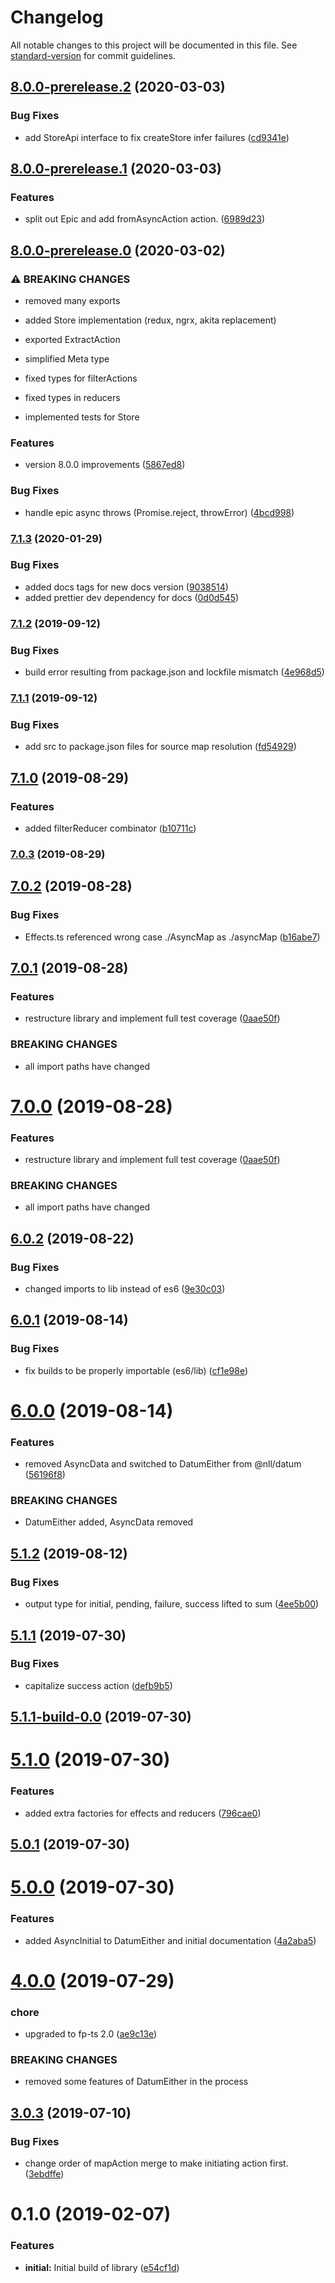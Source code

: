 # Changelog

All notable changes to this project will be documented in this file. See [standard-version](https://github.com/conventional-changelog/standard-version) for commit guidelines.

## [8.0.0-prerelease.2](https://github.com/nullpub/dux/compare/v8.0.0-prerelease.1...v8.0.0-prerelease.2) (2020-03-03)


### Bug Fixes

* add StoreApi interface to fix createStore infer failures ([cd9341e](https://github.com/nullpub/dux/commit/cd9341eb5d218f1d9d61d517f8fc92ee7f08e36f))

## [8.0.0-prerelease.1](https://github.com/nullpub/dux/compare/v8.0.0-prerelease.0...v8.0.0-prerelease.1) (2020-03-03)


### Features

* split out Epic and add fromAsyncAction action. ([6989d23](https://github.com/nullpub/dux/commit/6989d23c6b39fbd0dce235d632adf28bb7de2160))

## [8.0.0-prerelease.0](https://github.com/nullpub/dux/compare/v7.1.3...v8.0.0-prerelease.0) (2020-03-02)


### ⚠ BREAKING CHANGES

* removed many exports

* added Store implementation (redux, ngrx, akita replacement)
* exported ExtractAction
* simplified Meta type
* fixed types for filterActions
* fixed types in reducers
* implemented tests for Store

### Features

* version 8.0.0 improvements ([5867ed8](https://github.com/nullpub/dux/commit/5867ed8a0d9317f55f7791128246df6190009402))


### Bug Fixes

* handle epic async throws (Promise.reject, throwError) ([4bcd998](https://github.com/nullpub/dux/commit/4bcd9989ec0115655de56d018d0acf8557df46bc))

### [7.1.3](https://github.com/nullpub/dux/compare/v7.1.2...v7.1.3) (2020-01-29)


### Bug Fixes

* added docs tags for new docs version ([9038514](https://github.com/nullpub/dux/commit/9038514f174aed699ea3dedd89bb20f122ed51b3))
* added prettier dev dependency for docs ([0d0d545](https://github.com/nullpub/dux/commit/0d0d5453e4976e67db486d6993d4f74935d5d60b))

### [7.1.2](https://github.com/nullpub/dux/compare/v7.1.1...v7.1.2) (2019-09-12)


### Bug Fixes

* build error resulting from package.json and lockfile mismatch ([4e968d5](https://github.com/nullpub/dux/commit/4e968d5))

### [7.1.1](https://github.com/nullpub/dux/compare/v7.1.0...v7.1.1) (2019-09-12)


### Bug Fixes

* add src to package.json files for source map resolution ([fd54929](https://github.com/nullpub/dux/commit/fd54929))

## [7.1.0](https://github.com/nullpub/dux/compare/v7.0.3...v7.1.0) (2019-08-29)


### Features

* added filterReducer combinator ([b10711c](https://github.com/nullpub/dux/commit/b10711c))

### [7.0.3](https://github.com/nullpub/dux/compare/v7.0.2...v7.0.3) (2019-08-29)

## [7.0.2](https://github.com/nullpub/dux/compare/v7.0.1...v7.0.2) (2019-08-28)


### Bug Fixes

* Effects.ts referenced wrong case ./AsyncMap as ./asyncMap ([b16abe7](https://github.com/nullpub/dux/commit/b16abe7))



## [7.0.1](https://github.com/nullpub/dux/compare/v6.0.2...v7.0.1) (2019-08-28)


### Features

* restructure library and implement full test coverage ([0aae50f](https://github.com/nullpub/dux/commit/0aae50f))


### BREAKING CHANGES

* all import paths have changed



# [7.0.0](https://github.com/nullpub/dux/compare/v6.0.2...v7.0.0) (2019-08-28)


### Features

* restructure library and implement full test coverage ([0aae50f](https://github.com/nullpub/dux/commit/0aae50f))


### BREAKING CHANGES

* all import paths have changed



## [6.0.2](https://github.com/nullpub/dux/compare/v6.0.1...v6.0.2) (2019-08-22)


### Bug Fixes

* changed imports to lib instead of es6 ([9e30c03](https://github.com/nullpub/dux/commit/9e30c03))



## [6.0.1](https://github.com/nullpub/dux/compare/v6.0.0...v6.0.1) (2019-08-14)


### Bug Fixes

* fix builds to be properly importable (es6/lib) ([cf1e98e](https://github.com/nullpub/dux/commit/cf1e98e))



# [6.0.0](https://github.com/nullpub/dux/compare/v5.1.2...v6.0.0) (2019-08-14)


### Features

* removed AsyncData and switched to DatumEither from @nll/datum ([56196f8](https://github.com/nullpub/dux/commit/56196f8))


### BREAKING CHANGES

* DatumEither added, AsyncData removed



## [5.1.2](https://github.com/nullpub/dux/compare/v5.1.1...v5.1.2) (2019-08-12)

### Bug Fixes

- output type for initial, pending, failure, success lifted to sum ([4ee5b00](https://github.com/nullpub/dux/commit/4ee5b00))

## [5.1.1](https://github.com/nullpub/dux/compare/v5.1.1-build-0.0...v5.1.1) (2019-07-30)

### Bug Fixes

- capitalize success action ([defb9b5](https://github.com/nullpub/dux/commit/defb9b5))

## [5.1.1-build-0.0](https://github.com/nullpub/dux/compare/v5.1.0...v5.1.1-build-0.0) (2019-07-30)

# [5.1.0](https://github.com/nullpub/dux/compare/v5.0.1...v5.1.0) (2019-07-30)

### Features

- added extra factories for effects and reducers ([796cae0](https://github.com/nullpub/dux/commit/796cae0))

## [5.0.1](https://github.com/nullpub/dux/compare/v5.0.0...v5.0.1) (2019-07-30)

# [5.0.0](https://github.com/nullpub/dux/compare/v4.0.0...v5.0.0) (2019-07-30)

### Features

- added AsyncInitial to DatumEither and initial documentation ([4a2aba5](https://github.com/nullpub/dux/commit/4a2aba5))

# [4.0.0](https://github.com/nullpub/dux/compare/v3.0.3...v4.0.0) (2019-07-29)

### chore

- upgraded to fp-ts 2.0 ([ae9c13e](https://github.com/nullpub/dux/commit/ae9c13e))

### BREAKING CHANGES

- removed some features of DatumEither in the process

## [3.0.3](https://github.com/nullpub/dux/compare/v3.0.2...v3.0.3) (2019-07-10)

### Bug Fixes

- change order of mapAction merge to make initiating action first. ([3ebdffe](https://github.com/nullpub/dux/commit/3ebdffe))

<a name="0.1.0"></a>

# 0.1.0 (2019-02-07)

### Features

- **initial:** Initial build of library ([e54cf1d](https://github.com/nullpub/dux/commit/e54cf1d))

